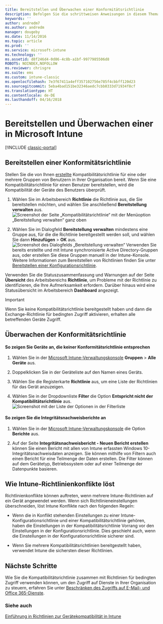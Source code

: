 ```yaml
---
title: Bereitstellen und Überwachen einer Konformitätsrichtlinie
description: Befolgen Sie die schrittweisen Anweisungen in diesem Thema zum Bereitstellen und Überwachen einer Konformitätsrichtlinie für Geräte.
keywords: ''
author: andredm7
ms.author: andredm
manager: dougeby
ms.date: 11/14/2016
ms.topic: article
ms.prod: ''
ms.service: microsoft-intune
ms.technology: ''
ms.assetid: d8f246d4-0d86-4c8b-a1bf-9977985506d8
ROBOTS: NOINDEX,NOFOLLOW
ms.reviewer: chrisgre
ms.suite: ems
ms.custom: intune-classic
ms.openlocfilehash: 7e3f67411a4eff357102756e785f4cbbff120d23
ms.sourcegitcommit: 5eba4bad151be32346aedc7cbb0333d71934f8cf
ms.translationtype: HT
ms.contentlocale: de-DE
ms.lasthandoff: 04/16/2018
---
```

# <a name="deploy-and-monitor-a-device-compliance-policy-in-microsoft-intune"></a>Bereitstellen und Überwachen einer in Microsoft Intune

[!INCLUDE [classic-portal](../includes/classic-portal.md)]

## <a name="deploy-a-compliance-policy"></a>Bereitstellen einer Konformitätsrichtlinie
Stellen Sie die von Ihnen [erstellte](create-a-device-compliance-policy-in-microsoft-intune.md) Kompatibilitätsrichtlinie für eine oder mehrere Gruppen von Benutzern in Ihrer Organisation bereit. Wenn Sie eine Kompatibilitätsrichtlinie für einen Benutzer bereitstellen, wird die Kompatibilität der Geräte des Benutzers überprüft.

1.  Wählen Sie im Arbeitsbereich **Richtlinie** die Richtlinie aus, die Sie bereitstellen möchten, und wählen Sie anschließend **Bereitstellung verwalten** aus.
![Screenshot der Seite „Kompatibilitätsrichtlinie“ mit der Menüoption „Bereitstellung verwalten“ ganz oben](./media/intune-sa-3c-deploy-compliance-policy2.png)

2.  Wählen Sie im Dialogfeld **Bereitstellung verwalten** mindestens eine Gruppe aus, für die die Richtlinie bereitgestellt werden soll, und wählen Sie dann **Hinzufügen** > **OK** aus.
![Screenshot des Dialogfelds „Bereitstellung verwalten“](./media/intune-sa-3d-deploy-compliance-policy3-Manage.png) Verwenden Sie bereits erstellte und mit Intune synchronisierte Active Directory-Gruppen aus, oder erstellen Sie diese Gruppen manuell in der Intune-Konsole. Weitere Informationen zum Bereitstellen von Richtlinien finden Sie unter [Bereitstellen einer Konfigurationsrichtlinie](manage-settings-and-features-on-your-devices-with-microsoft-intune-policies.md).

Verwenden Sie die Statuszusammenfassung und Warnungen auf der Seite **Übersicht** des Arbeitsbereichs **Richtlinie**, um Probleme mit der Richtlinie zu identifizieren, die Ihre Aufmerksamkeit erfordern. Darüber hinaus wird eine Statusübersicht im Arbeitsbereich **Dashboard** angezeigt.

> [!IMPORTANT]
> Wenn Sie keine Kompatibilitätsrichtlinie bereitgestellt haben und dann die Exchange-Richtlinie für bedingten Zugriff aktivieren, erhalten alle betreffenden Geräte Zugriff.

## <a name="monitor-the-compliance-policy"></a>Überwachen der Konformitätsrichtlinie

#### <a name="to-view-devices-that-do-not-conform-to-a-compliance-policy"></a>So zeigen Sie Geräte an, die keiner Konformitätsrichtlinie entsprechen

1.  Wählen Sie in der [Microsoft Intune-Verwaltungskonsole](https://manage.microsoft.com) **Gruppen** > **Alle Geräte** aus.

2.  Doppelklicken Sie in der Geräteliste auf den Namen eines Geräts.

3.  Wählen Sie die Registerkarte **Richtlinie** aus, um eine Liste der Richtlinien für das Gerät anzuzeigen.

4.  Wählen Sie in der Dropdownliste **Filter** die Option **Entspricht nicht der Kompatibilitätsrichtlinie** aus.
![Screenshot mit der Liste der Optionen in der Filterliste](./media/intune-sa-3e-view-device-noncompliance.png)

#### <a name="to-view-the-health-attestation-reports"></a>So zeigen Sie die Integritätsnachweisberichte an

1.  Wählen Sie in der [Microsoft Intune-Verwaltungskonsole](https://manage.microsoft.com) die Option **Berichte** aus.

2.  Auf der Seite **Integritätsnachweisbericht - Neuen Bericht erstellen** können Sie einen Bericht mit allen von Intune erfassten Windows 10-Integritätsnachweisdaten anzeigen. Sie können mithilfe von Filtern auch einen Bericht für eine Teilmenge der Daten erstellen. Die Filter können auf dem Gerätetyp, Betriebssystem oder auf einer Teilmenge der Datenpunkte basieren.

## <a name="how-intune-resolves-policy-conflicts"></a>Wie Intune-Richtlinienkonflikte löst
Richtlinienkonflikte können auftreten, wenn mehrere Intune-Richtlinien auf ein Gerät angewendet werden. Wenn sich Richtlinieneinstellungen überschneiden, löst Intune Konflikte nach den folgenden Regeln:

-   Wenn die in Konflikt stehenden Einstellungen zu einer Intune-Konfigurationsrichtlinie und einer Kompatibilitätsrichtlinie gehören, haben die Einstellungen in der Kompatibilitätsrichtlinie Vorrang vor den Einstellungen in der Konfigurationsrichtlinie. Dies geschieht auch, wenn die Einstellungen in der Konfigurationsrichtlinie sicherer sind.

-   Wenn Sie mehrere Kompatibilitätsrichtlinien bereitgestellt haben, verwendet Intune die sichersten dieser Richtlinien.

## <a name="next-steps"></a>Nächste Schritte
Wie Sie die Kompatibilitätsrichtlinie zusammen mit Richtlinien für bedingten Zugriff verwenden können, um den Zugriff auf Dienste in Ihrer Organisation zu steuern, erfahren Sie unter [Beschränken des Zugriffs auf E-Mail- und Office 365-Dienste](restrict-access-to-email-and-o365-services-with-microsoft-intune.md).


### <a name="see-also"></a>Siehe auch
[Einführung in Richtlinien zur Gerätekompatibilität in Intune](introduction-to-device-compliance-policies-in-microsoft-intune.md)
